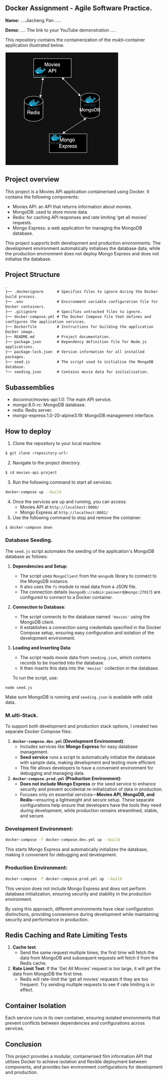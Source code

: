 ## Docker Assignment - Agile Software Practice.

__Name:__ ....Jiacheng Pan .....

__Demo:__ .... The link to your YouTube demonstration ....

This repository contains the containerization of the mukti-container application illustrated below.

![](./images/arch.png)

## Project overview

This project is a Movies API application containerised using Docker. It contains the following components:

- Movies API: an API that returns information about movies.
- MongoDB: used to store movie data.
- Redis: for caching API responses and rate limiting ‘get all movies’ requests.
- Mongo Express: a web application for managing the MongoDB database.

This project supports both development and production environments. The development environment automatically initialises the database data, while the production environment does not deploy Mongo Express and does not initialise the database.

## Project Structure
```
.
├── .dockerignore      # Specifies files to ignore during the Docker build process.
├── .env               # Environment variable configuration file for Docker containers.
├── .gitignore         # Specifies untracked files to ignore.
├── docker-compose.yml # The Docker Compose file that defines and configures the application services.
├── Dockerfile         # Instructions for building the application Docker image.
├── README.md          # Project documentation.
├── package.json       # Dependency definition file for Node.js applications.
├── package-lock.json  # Version information for all installed packages.
├── seed.js            # The script used to initialise the MongoDB database.
└── seeding.json       # Contains movie data for initialisation.
```

## Subassemblies

- doconnor/movies-api:1.0: The main API service.
- mongo:8.0-rc: MongoDB database.
- redis: Redis server.
- mongo-express:1.0-20-alpine3.19: MongoDB management interface.

## How to deploy

1. Clone the repository to your local machine.
```sh
$ git clone <repository-url>
```
2. Navigate to the project directory.
```sh
$ cd movies-api-project
```
3. Run the following command to start all services:
```sh
docker-compose up --build
```
4. Once the services are up and running, you can access:
   - Movies API at `http://localhost:9000/`
   - Mongo Express at `http://localhost:8081/`
5. Use the following command to stop and remove the container:
```sh
$ docker-compose down
```

### Database Seeding.

The `seed.js` script automates the seeding of the application's MongoDB database as follows:
1. **Dependencies and Setup**:
   - The script uses `MongoClient` from the `mongodb` library to connect to the MongoDB instance.
   - It also uses the `fs` module to read data from a JSON file.
   - The connection details (`mongodb://admin:password@mongo:27017`) are configured to connect to a Docker container.
2. **Connection to Database**:
   - The script connects to the database named `'movies'` using the MongoDB client.
   - It establishes a connection using credentials specified in the Docker Compose setup, ensuring easy configuration and isolation of the development environment.
3. **Loading and Inserting Data**:
   - The script reads movie data from `seeding.json`, which contains records to be inserted into the database.
   - It then inserts this data into the `'movies'` collection in the database.

   To run the script, use:
```
node seed.js
```
Make sure MongoDB is running and `seeding.json` is available with valid data.

### M.ulti-Stack.

To support both development and production stack options, I created two separate Docker Compose files:
1. **`docker-compose.dev.yml` (Development Environment)**:
   - Includes services like **Mongo Express** for easy database management.
   - **Seed service** runs a script to automatically initialize the database with sample data, making development and testing more efficient.
   - This file allows developers to have a convenient environment for debugging and managing data.
2. **`docker-compose.prod.yml` (Production Environment)**:
   - **Does not include Mongo Express** or the seed service to enhance security and prevent accidental re-initialization of data in production.
   - Focuses only on essential services—**Movies API, MongoDB, and Redis**—ensuring a lightweight and secure setup.
These separate configurations help ensure that developers have the tools they need during development, while production remains streamlined, stable, and secure.

### Development Environment:
```sh
docker-compose -f docker-compose.dev.yml up --build
```
This starts Mongo Express and automatically initializes the database, making it convenient for debugging and development.

### Production Environment:
```sh
docker-compose -f docker-compose.prod.yml up --build
```
This version does not include Mongo Express and does not perform database initialization, ensuring security and stability in the production environment.

By using this approach, different environments have clear configuration distinctions, providing convenience during development while maintaining security and performance in production.

## Redis Caching and Rate Limiting Tests

1. **Cache test**.
   - Send the same request multiple times, the first time will fetch the data from MongoDB and subsequent requests will fetch it from the Redis cache.
2. **Rate Limit Test**: If the ‘Get All Movies’ request is too large, it will get the data from MongoDB the first time.
   - Redis will rate-limit the ‘get all movies’ requests if they are too frequent. Try sending multiple requests to see if rate limiting is in effect.

## Container Isolation

Each service runs in its own container, ensuring isolated environments that prevent conflicts between dependencies and configurations across services.

## Conclusion

This project provides a modular, containerised film information API that utilises Docker to achieve isolation and flexible deployment between components, and provides two environment configurations for development and production.
